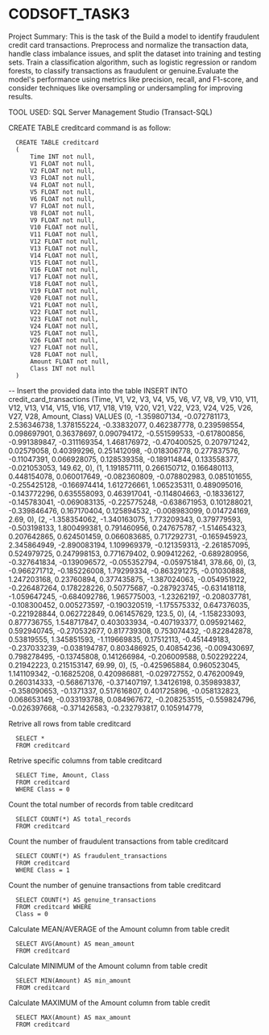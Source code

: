 # CODSOFT_TASK3

Project Summary: This is the task of the  Build a model to identify fraudulent credit card transactions. Preprocess and normalize the transaction data, handle class imbalance issues, and split the dataset into training and testing sets. Train a classification algorithm, such as logistic regression or random forests, to classify transactions as fraudulent or genuine.Evaluate the model's performance using metrics like precision, recall, and F1-score, and consider techniques like oversampling or undersampling for improving results.


TOOL USED: SQL Server Management Studio (Transact-SQL)


CREATE TABLE creditcard command is as follow:
 
	  CREATE TABLE creditcard 
	  (
	      Time INT not null,
	      V1 FLOAT not null,
	      V2 FLOAT not null,
	      V3 FLOAT not null,
	      V4 FLOAT not null,
	      V5 FLOAT not null,
	      V6 FLOAT not null,
	      V7 FLOAT not null,
	      V8 FLOAT not null,
	      V9 FLOAT not null,
	      V10 FLOAT not null,
	      V11 FLOAT not null,
	      V12 FLOAT not null,
	      V13 FLOAT not null,
	      V14 FLOAT not null,
	      V15 FLOAT not null,
	      V16 FLOAT not null,
	      V17 FLOAT not null,
	      V18 FLOAT not null,
	      V19 FLOAT not null,
	      V20 FLOAT not null,
	      V21 FLOAT not null,
	      V22 FLOAT not null,
	      V23 FLOAT not null,
	      V24 FLOAT not null,
	      V25 FLOAT not null,
	      V26 FLOAT not null,
	      V27 FLOAT not null,
	      V28 FLOAT not null,
	      Amount FLOAT not null,
	      Class INT not null
	  )


-- Insert the provided data into the table
INSERT INTO credit_card_transactions 
(Time, V1, V2, V3, V4, V5, V6, V7, V8, V9, V10, V11, V12, V13, V14, V15, V16, V17, V18, V19, V20, V21, V22, V23, V24, V25, V26, V27, V28, Amount, Class)
VALUES
		(0, -1.359807134, -0.072781173, 2.536346738, 1.378155224, -0.33832077, 0.462387778, 0.239598554, 0.098697901, 0.36378697, 0.090794172, -0.551599533, -0.617800856, -0.991389847, -0.311169354, 1.468176972, -0.470400525, 0.207971242, 0.02579058, 0.40399296, 0.251412098, -0.018306778, 0.277837576, -0.11047391, 0.066928075, 0.128539358, -0.189114844, 0.133558377, -0.021053053, 149.62, 0),
		(1, 1.191857111, 0.266150712, 0.166480113, 0.448154078, 0.060017649, -0.082360809, -0.078802983, 0.085101655, -0.255425128, -0.166974414, 1.612726661, 1.065235311, 0.489095016, -0.143772296, 0.635558093, 0.463917041, -0.114804663, -0.18336127, -0.145783041, -0.069083135, -0.225775248, -0.638671953, 0.101288021, -0.339846476, 0.167170404, 0.125894532, -0.008983099, 0.014724169, 2.69, 0),
		(2, -1.358354062, -1.340163075, 1.773209343, 0.379779593, -0.503198133, 1.800499381, 0.791460956, 0.247675787, -1.514654323, 0.207642865, 0.624501459, 0.066083685, 0.717292731, -0.165945923, 2.345864949, -2.890083194, 1.109969379, -0.121359313, -2.261857095, 0.524979725, 0.247998153, 0.771679402, 0.909412262, -0.689280956, -0.327641834, -0.139096572, -0.055352794, -0.059751841, 378.66, 0),
		(3, -0.966271712, -0.185226008, 1.79299334, -0.863291275, -0.01030888, 1.247203168, 0.23760894, 0.377435875, -1.387024063, -0.054951922, -0.226487264, 0.178228226, 0.50775687, -0.287923745, -0.631418118, -1.059647245, -0.684092786, 1.965775003, -1.23262197, -0.208037781, -0.108300452, 0.005273597, -0.190320519, -1.175575332, 0.647376035, -0.221928844, 0.062722849, 0.061457629, 123.5, 0),
		(4, -1.158233093, 0.877736755, 1.548717847, 0.403033934, -0.407193377, 0.095921462, 0.592940745, -0.270532677, 0.817739308, 0.753074432, -0.822842878, 0.53819555, 1.345851593, -1.119669835, 0.17512113, -0.451449183, -0.237033239, -0.038194787, 0.803486925, 0.40854236, -0.009430697, 0.798278495, -0.13745808, 0.141266984, -0.206009588, 0.502292224, 0.21942223, 0.215153147, 69.99, 0),
		(5, -0.425965884, 0.960523045, 1.141109342, -0.16825208, 0.420986881, -0.029727552, 0.476200949, 0.260314333, -0.568671376, -0.371407197, 1.34126198, 0.359893837, -0.358090653, -0.1371337, 0.517616807, 0.401725896, -0.058132823, 0.068653149, -0.033193788, 0.084967672, -0.208253515, -0.559824796, -0.026397668, -0.371426583, -0.232793817, 0.105914779,

Retrive all rows from table creditcard

	  SELECT * 
	  FROM creditcard


Retrive specific columns from table creditcard

	  SELECT Time, Amount, Class 
	  FROM creditcard
	  WHERE Class = 0


Count the total number of records from table creditcard

	  SELECT COUNT(*) AS total_records 
	  FROM creditcard


Count the number of fraudulent transactions from table creditcard

	  SELECT COUNT(*) AS fraudulent_transactions 
	  FROM creditcard 
	  WHERE Class = 1


Count the number of genuine transactions from table creditcard

	  SELECT COUNT(*) AS genuine_transactions 
	  FROM creditcard WHERE 
	  Class = 0


Calculate MEAN/AVERAGE of the Amount column from table credit

	  SELECT AVG(Amount) AS mean_amount
	  FROM creditcard


Calculate MINIMUM of the Amount column from table credit

	  SELECT MIN(Amount) AS min_amount
	  FROM creditcard


Calculate MAXIMUM of the Amount column from table credit

	  SELECT MAX(Amount) AS max_amount
	  FROM creditcard
	


